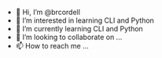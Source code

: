 - 👋 Hi, I’m @brcordell
- 👀 I’m interested in learning CLI and Python
- 🌱 I’m currently learning CLI and Python
- 💞️ I’m looking to collaborate on ...
- 📫 How to reach me ...

<!---
brcordell/brcordell is a ✨ special ✨ repository because its `README.md` (this file) appears on your GitHub profile.
You can click the Preview link to take a look at your changes.
--->

